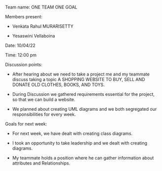 

Team name: ONE TEAM ONE GOAL

Members present:  
   * Venkata Rahul MURARISETTY
   
   * Yesaswini Vellaboina

Date: 10/04/22

Time:  12:00 pm

Discussion points: 

*   After hearing about we need to take a project me and my teammate discuss taking a topic A  SHOPPING WEBSITE TO BUY, SELL AND DONATE OLD  CLOTHES, BOOKS, AND TOYS.

* During Discussion we gathered requirements essential for the project, so that we can build a website.

* We planned about creating UML diagrams and we both segregated our responsibilities for every week.

Goals for next week:

* For next week, we have dealt with creating class diagrams.

* I took an opportunity to take leadership and we dealt with creating diagrams.

* My teammate holds a position where he can gather information about attributes and Relationships.
